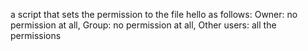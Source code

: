 a script that sets the permission to the file hello as follows: Owner: no permission at all, Group: no permission at all, Other users: all the permissions

